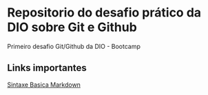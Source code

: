 # Repositorio do desafio prático da DIO sobre Git e Github
Primeiro desafio Git/Github da DIO - Bootcamp

##  Links importantes
[Sintaxe Basica Markdown](https://www.markdownguide.org/basic-syntax/)
